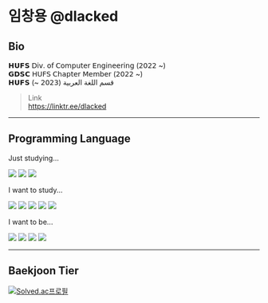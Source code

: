 # 임창용 @dlacked
## Bio
𝗛𝗨𝗙𝗦 𝖣𝗂𝗏. 𝗈𝖿 𝖢𝗈𝗆𝗉𝗎𝗍𝖾𝗋 𝖤𝗇𝗀𝗂𝗇𝖾𝖾𝗋𝗂𝗇𝗀 (𝟤𝟢𝟤𝟤 ~)\
𝗚𝗗𝗦𝗖 𝖧𝖴𝖥𝖲 𝖢𝗁𝖺𝗉𝗍𝖾𝗋 𝖬𝖾𝗆𝖻𝖾𝗋 (𝟤𝟢𝟤𝟤 ~)\
𝗛𝗨𝗙𝗦 قسم اللغة العربية (𝟤𝟢𝟤𝟥 ~)

> Link\
> https://linktr.ee/dlacked
****
## Programming Language
Just studying...

<img src="https://img.shields.io/badge/Python-3766AB?style=flat-square&logo=Python&logoColor=white"/> <img src="https://img.shields.io/badge/C/C++-A3B3C6?style=flat-square&logo=C&logoColor=white"/> <img src="https://img.shields.io/badge/Arduino-00979D?style=flat-square&logo=Arduino&logoColor=white"/>

I want to study...

<img src="https://img.shields.io/badge/HTML5-E34F26?style=flat-square&logo=HTML5&logoColor=white"/> <img src="https://img.shields.io/badge/CSS3-1572B6?style=flat-square&logo=CSS3&logoColor=white"/> <img src="https://img.shields.io/badge/JavaScript-F7DF1E?style=flat-square&logo=JavaScript&logoColor=white"/> <img src="https://img.shields.io/badge/Java-007396?style=flat-square&logo=Java&logoColor=white"/> <img src="https://img.shields.io/badge/Kotlin-7F52FF?style=flat-square&logo=Kotlin&logoColor=white"/> 

I want to be...

<img src="https://img.shields.io/badge/Google-4285F4?style=flat-square&logo=Google&logoColor=white"/> <img src="https://img.shields.io/badge/Naver-03C75A?style=flat-square&logo=Naver&logoColor=white"/> <img src="https://img.shields.io/badge/Kakao-FFCD00?style=flat-square&logo=Kakao&logoColor=white"/> <img src="https://img.shields.io/badge/LINE-00C300?style=flat-square&logo=LINE&logoColor=white"/> 
****
## Baekjoon Tier
[![Solved.ac프로필](http://mazassumnida.wtf/api/v2/generate_badge?boj=imcy0104)](https://solved.ac/imcy01004/)
